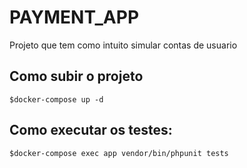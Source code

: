 # PAYMENT_APP

Projeto que tem como intuito simular contas de usuario 

## Como subir o projeto
`$docker-compose up -d`

## Como executar os testes:
`$docker-compose exec app vendor/bin/phpunit tests` 

